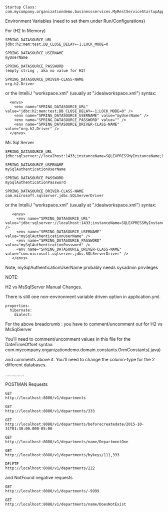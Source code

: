 
    Startup Class:
    com.mycompany.organizationdemo.businessservices.MyRestServiceStartupApplication

Environment Variables (need to set them under Run/Configurations)

For (H2 In Memory)

    SPRING_DATASOURCE_URL
    jdbc:h2:mem:test;DB_CLOSE_DELAY=-1;LOCK_MODE=0

    SPRING_DATASOURCE_USERNAME
    myUserName

    SPRING_DATASOURCE_PASSWORD
    (empty string , aka no value for H2)

    SPRING_DATASOURCE_DRIVER-CLASS-NAME
    org.h2.Driver
    
or the IntelliJ "workspace.xml" (usually at "\.idea\workspace.xml") syntax:

      <envs>
        <env name="SPRING_DATASOURCE_URL" value="jdbc:h2:mem:test;DB_CLOSE_DELAY=-1;LOCK_MODE=0" />
        <env name="SPRING_DATASOURCE_USERNAME" value="myUserName" />
        <env name="SPRING_DATASOURCE_PASSWORD" value="" />
        <env name="SPRING_DATASOURCE_DRIVER-CLASS-NAME" value="org.h2.Driver" />
      </envs>

Ms Sql Server

    SPRING_DATASOURCE_URL
    jdbc:sqlserver://localhost:1433;instanceName=SQLEXPRESSMyInstanceName;DatabaseName=MyDB;

    SPRING_DATASOURCE_USERNAME
    mySqlAuthenticationUserName
    
    SPRING_DATASOURCE_PASSWORD
    mySqlAuthenticationPassword
    
    SPRING_DATASOURCE_DRIVER-CLASS-NAME
    com.microsoft.sqlserver.jdbc.SQLServerDriver
    
 or the IntelliJ "workspace.xml" (usually at "\.idea\workspace.xml") syntax:
 
       <envs>
         <env name="SPRING_DATASOURCE_URL" value="jdbc:sqlserver://localhost:1433;instanceName=SQLEXPRESSMyInstanceName;DatabaseName=MyDB;" />
         <env name="SPRING_DATASOURCE_USERNAME" value="mySqlAuthenticationUserName" />
         <env name="SPRING_DATASOURCE_PASSWORD" value="mySqlAuthenticationPassword" />
         <env name="SPRING_DATASOURCE_DRIVER-CLASS-NAME" value="com.microsoft.sqlserver.jdbc.SQLServerDriver" />
       </envs>

Note, mySqlAuthenticationUserName probably needs sysadmin privileges
    
    
NOTE:

H2 vs MsSqlServer Manual Changes.
    
There is still one non-environment variable driven option in application.yml.

    properties:
      hibernate:
        dialect:    

For the above breadcrumb : you have to comment/uncomment out for H2 vs MsSqlServer


You'll need to comment/uncomment values in this file for the DateTimeOffset syntax:
    com.mycompany.organizationdemo.domain.constants.OrmConstants(.java)
    
and comments above it.  You'll need to change the column-type for the 2 different databases.
    
...............

POSTMAN Requests

    GET
    http://localhost:8080/v1/departments

    GET
    http://localhost:8080/v1/departments/333

    GET
    http://localhost:8080/v1/departments/beforecreatedate/2015-10-31T01:30:00.000-05:00

    GET
    http://localhost:8080/v1/departments/name/DepartmentOne

    GET
    http://localhost:8080/v1/departments/bykeys/111,333
    
    DELETE
    http://localhost:8080/v1/departments/222

and NotFound negative requests

    GET
    http://localhost:8080/v1/departments/-9999

    GET
    http://localhost:8080/v1/departments/name/DoesNotExist

